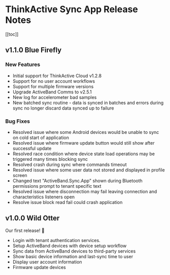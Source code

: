 # ThinkActive Sync App Release Notes

[[toc]]

## v1.1.0 Blue Firefly

### New Features
- Initial support for ThinkActive Cloud v1.2.8
- Support for no user account workflows
- Support for multiple firmware versions
- Upgrade ActiveBand Comms to v2.5.1
- New log for accelerometer bad samples
- New batched sync routine - data is synced in batches and errors during sync no longer discard data synced up to failure

### Bug Fixes
- Resolved issue where some Android devices would be unable to sync on cold start of application
- Resolved issue where firmware update button would still show after successful update
- Resolved race condition where device state load operations may be triggered many times blocking sync
- Resolved crash during sync where commands timeout
- Resolved issue where some user data not stored and displayed in profile screen
- Changed text "ActiveBand.Sync.App" shown during Bluetooth permissions prompt to tenant specific text
- Resolved issue where disconnection may fail leaving connection and characteristics listeners open
- Resolve issue block read fail could crash application

## v1.0.0 Wild Otter

Our first release! 🥳

- Login with tenant authentication services.
- Setup ActiveBand devices with device setup workflow
- Sync data from ActiveBand devices to third-party services
- Show basic device information and last-sync time to user
- Display user account information
- Firmware update devices
